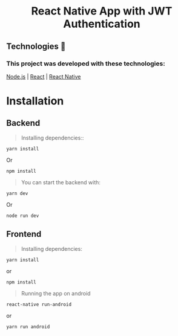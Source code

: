 <h1 align="center"> React Native App with JWT Authentication </h1>

## Technologies :rocket:

### This project was developed with these technologies:

[Node.js](https://nodejs.org/en/)
| [React](https://reactjs.org)
| [React Native](https://facebook.github.io/react-native/)

# Installation

## Backend

> Installing dependencies::
```
yarn install 
```
Or
```
npm install
```

> You can start the backend with: 
```
yarn dev
```
Or
```
node run dev 
```

## Frontend 

> Installing dependencies:
```
yarn install 
```
or 
```
npm install
```

> Running the app on android
```
react-native run-android
```
or
```
yarn run android
```
